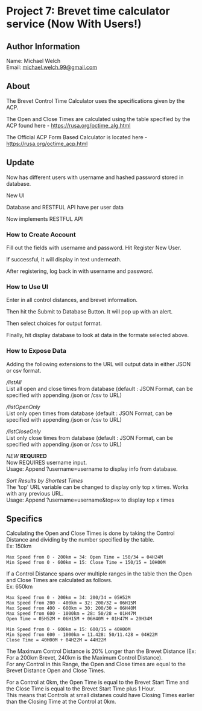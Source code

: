 # Project 7: Brevet time calculator service (Now With Users!)

## Author Information

Name: Michael Welch  
Email: michael.welch.99@gmail.com

## About

The Brevet Control Time Calculator uses the specifications given by the ACP.

The Open and Close Times are calculated using the table specified by the ACP found here - https://rusa.org/octime_alg.html

The Official ACP Form Based Calculator is located here - https://rusa.org/octime_acp.html

## Update

Now has different users with username and hashed password stored in database.

New UI

Database and RESTFUL API have per user data

Now implements RESTFUL API  

### How to Create Account

Fill out the fields with username and password. Hit Register New User.  

If successful, it will display in text underneath.  

After registering, log back in with username and password.  

### How to Use UI

Enter in all control distances, and brevet information.  

Then hit the Submit to Database Button.  It will pop up with an alert.  

Then select choices for output format.  

Finally, hit display database to look at data in the formate selected above.  

### How to Expose Data

Adding the following extensions to the URL will output data in either JSON or csv format.  

*/listAll*  
List all open and close times from database (default : JSON Format, can be specified with appending /json or /csv to URL)

*/listOpenOnly*  
List only open times from database (default : JSON Format, can be specified with appending /json or /csv to URL)

*/listCloseOnly*  
List only close times from database (default : JSON Format, can be specified with appending /json or /csv to URL)

*NEW* **REQUIRED**  
Now REQUIRES username input.  
Usage: Append ?username=username to display info from database.

*Sort Results by Shortest Times*  
The 'top' URL variable can be changed to display only top x times.  Works with any previous URL.  
Usage: Append ?username=username&top=x to display top x times  

## Specifics

Calculating the Open and Close Times is done by taking the Control Distance and dividing by the number specified by the table.  
Ex: 150km

    Max Speed from 0 - 200km = 34: Open Time = 150/34 = 04H24M
    Min Speed from 0 - 600km = 15: Close Time = 150/15 = 10H00M

If a Control Distance spans over multiple ranges in the table then the Open and Close Times are calculated as follows.  
Ex: 650km

    Max Speed from 0 - 200km = 34: 200/34 = 05H52M
    Max Speed from 200 - 400km = 32: 200/32 = 06H15M
    Max Speed from 400 - 600km = 30: 200/30 = 06H40M
    Max Speed from 600 - 1000km = 28: 50/28 = 01H47M
    Open Time = 05H52M + 06H15M + 06H40M + 01H47M = 20H34M

    Min Speed from 0 - 600km = 15: 600/15 = 40H00M
    Min Speed from 600 - 1000km = 11.428: 50/11.428 = 04H22M
    Close Time = 40H00M + 04H22M = 44H22M

The Maximum Control Distance is 20% Longer than the Brevet Distance (Ex: For a 200km Brevet, 240km is the Maximum Control Distance).  
For any Control in this Range, the Open and Close times are equal to the Brevet Distance Open and Close Times.

For a Control at 0km, the Open Time is equal to the Brevet Start Time and the Close Time is equal to the Brevet Start Time plus 1 Hour.  
This means that Controls at small distanes could have Closing Times earlier than the Closing Time at the Control at 0km.

